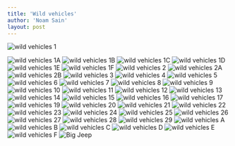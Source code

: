 ```yaml
---
title: 'Wild vehicles'
author: 'Noam Sain'
layout: post
---
```


![wild vehicles 1](/_assets/img/2012/12/ATT1.jpg)

![wild vehicles 1A](/_assets/img/2012/12/ATT1A.jpg) ![wild vehicles 1B](/_assets/img/2012/12/ATT1B.jpg) ![wild vehicles 1C](/_assets/img/2012/12/ATT1C.jpg) ![wild vehicles 1D](/_assets/img/2012/12/ATT1D.jpg) ![wild vehicles 1E](/_assets/img/2012/12/ATT1E.jpg) ![wild vehicles 1F](/_assets/img/2012/12/ATT1F.jpg) ![wild vehicles 2](/_assets/img/2012/12/ATT2.jpg) ![wild vehicles 2A](/_assets/img/2012/12/ATT2A.jpg) ![wild vehicles 2B](/_assets/img/2012/12/ATT2B.jpg) ![wild vehicles 3](/_assets/img/2012/12/ATT3.jpg) ![wild vehicles 4](/_assets/img/2012/12/ATT4.jpg) ![wild vehicles 5](/_assets/img/2012/12/ATT5.jpg) ![wild vehicles 6](/_assets/img/2012/12/ATT6.jpg) ![wild vehicles 7](/_assets/img/2012/12/ATT7.jpg) ![wild vehicles 8](/_assets/img/2012/12/ATT8.jpg) ![wild vehicles 9](/_assets/img/2012/12/ATT9.jpg) ![wild vehicles 10](/_assets/img/2012/12/ATT10.jpg) ![wild vehicles 11](/_assets/img/2012/12/ATT11.jpg) ![wild vehicles 12](/_assets/img/2012/12/ATT12.jpg) ![wild vehicles 13](/_assets/img/2012/12/ATT13.jpg) ![wild vehicles 14](/_assets/img/2012/12/ATT14.jpg) ![wild vehicles 15](/_assets/img/2012/12/ATT15.jpg) ![wild vehicles 16](/_assets/img/2012/12/ATT16.jpg) ![wild vehicles 17](/_assets/img/2012/12/ATT17.jpg) ![wild vehicles 19](/_assets/img/2012/12/ATT19.jpg) ![wild vehicles 20](/_assets/img/2012/12/ATT20.jpg) ![wild vehicles 21](/_assets/img/2012/12/ATT21.jpg) ![wild vehicles 22](/_assets/img/2012/12/ATT22.jpg) ![wild vehicles 23](/_assets/img/2012/12/ATT23.jpg) ![wild vehicles 24](/_assets/img/2012/12/ATT24.jpg) ![wild vehicles 25](/_assets/img/2012/12/ATT25.jpg) ![wild vehicles 26](/_assets/img/2012/12/ATT26.jpg) ![wild vehicles 27](/_assets/img/2012/12/ATT27.jpg) ![wild vehicles 28](/_assets/img/2012/12/ATT28.jpg) ![wild vehicles 29](/_assets/img/2012/12/ATT29.jpg) ![wild vehicles A](/_assets/img/2012/12/ATTA.jpg) ![wild vehicles B](/_assets/img/2012/12/ATTB.jpg) ![wild vehicles C](/_assets/img/2012/12/ATTC.jpg) ![wild vehicles D](/_assets/img/2012/12/ATTD.jpg) ![wild vehicles E](/_assets/img/2012/12/ATTE.jpg) ![wild vehicles F](/_assets/img/2012/12/ATTF.jpg) ![Big Jeep](/_assets/img/2012/12/Big-Jeep.jpg)